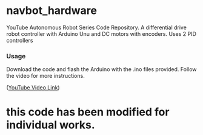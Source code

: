 # navbot_hardware
YouTube Autonomous Robot Series Code Repository. 
A differential drive robot controller with Arduino Unu and DC motors with encoders. Uses 2 PID controllers

### Usage

Download the code and flash the Arduino with the .ino files provided. Follow the video for more instructions.

([YouTube Video Link](https://www.youtube.com/watch?v=n9yU7u55zGg))


# this code has been modified for individual works.
